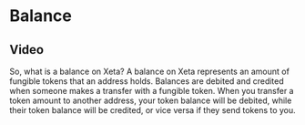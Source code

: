 # Balance

## Video
So, what is a balance on Xeta? A balance on Xeta represents an amount of fungible tokens that an address holds. Balances are debited and credited when someone makes a transfer with a fungible token. When you transfer a token amount to another address, your token balance will be debited, while their token balance will be credited, or vice versa if they send tokens to you.